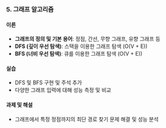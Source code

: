 ### 5. 그래프 알고리즘

#### 이론
- **그래프의 정의 및 기본 용어**: 정점, 간선, 무향 그래프, 유향 그래프 등
- **DFS (깊이 우선 탐색)**: 스택을 이용한 그래프 탐색 (O(V + E))
- **BFS (너비 우선 탐색)**: 큐를 이용한 그래프 탐색 (O(V + E))

#### 실습
- DFS 및 BFS 구현 및 주석 추가
- 다양한 그래프 입력에 대해 성능 측정 및 비교

#### 과제 및 해설
- 그래프에서 특정 정점까지의 최단 경로 찾기 문제 해결 및 성능 분석
